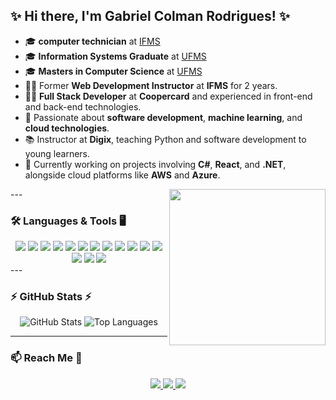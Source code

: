 ## ✨ Hi there, I'm Gabriel Colman Rodrigues! ✨

- 🎓 **computer technician** at [IFMS](https://www.ifms.edu.br/)
- 🎓 **Information Systems Graduate** at [UFMS](https://ufms.br)
- 🎓 **Masters in Computer Science** at [UFMS](https://ufms.br)
- 👨‍🏫 Former **Web Development Instructor** at **IFMS** for 2 years.
- 👨‍💻 **Full Stack Developer** at **Coopercard** and experienced in front-end and back-end technologies.
- 🚀 Passionate about **software development**, **machine learning**, and **cloud technologies**.
- 📚 Instructor at **Digix**, teaching Python and software development to young learners.
- 🤖 Currently working on projects involving **C#**, **React**, and **.NET**, alongside cloud platforms like **AWS** and **Azure**.

<img align='right' src="https://media.giphy.com/media/iIqmM5tTjmpOB9mpbn/giphy.gif" width="250">
---

### 🛠️ Languages & Tools 🖥️
<div align="center">
  <!-- https://github.com/inttter/md-badges -->
  <img src="https://img.shields.io/badge/JavaScript-323330?style=for-the-badge&logo=javascript&logoColor=F7DF1E" />
  <img src="https://img.shields.io/badge/C%23-239120?style=for-the-badge&logo=c-sharp&logoColor=white" />
  <img src="https://img.shields.io/badge/Python-3776AB?style=for-the-badge&logo=python&logoColor=white" />
  <img src="https://img.shields.io/badge/Node.js-43853D?style=for-the-badge&logo=node.js&logoColor=white" />
  <img src="https://img.shields.io/badge/React-20232A?style=for-the-badge&logo=react&logoColor=61DAFB" />
  <img src="https://img.shields.io/badge/PostgreSQL-316192?style=for-the-badge&logo=postgresql&logoColor=white" />
  <img src="https://img.shields.io/badge/Docker-2496ED?style=for-the-badge&logo=docker&logoColor=white" />
  <img src="https://img.shields.io/badge/AWS-232F3E?style=for-the-badge&logo=amazon-aws&logoColor=white" />
  <img src="https://img.shields.io/badge/MongoDB-4EA94B?style=for-the-badge&logo=mongodb&logoColor=white" />
  <img src="https://img.shields.io/badge/TypeScript-007ACC?style=for-the-badge&logo=typescript&logoColor=white" />
  <img src="https://img.shields.io/badge/Trello-0052CC?logo=trello&logoColor=fff" />
  <img src="https://img.shields.io/badge/.NET-512BD4?logo=dotnet&logoColor=fff" />
  <img src="https://img.shields.io/badge/Bootstrap-7952B3?logo=bootstrap&logoColor=white" />
  <img src="https://img.shields.io/badge/Laravel-%23FF2D20.svg?logo=laravel&logoColor=white" />
  <img src="https://img.shields.io/badge/React-%2320232a.svg?logo=react&logoColor=%2361DAFB)" />
</div>
---

### ⚡ GitHub Stats ⚡

<div align="center">
  <img src="https://github-readme-stats.vercel.app/api?username=gabriel-colman&show_icons=true&theme=radical" alt="GitHub Stats" />
  <img src="https://github-readme-stats.vercel.app/api/top-langs/?username=gabriel-colman&layout=compact&theme=radical" alt="Top Languages" />
</div>

---

### 📫 Reach Me 💬
<div align="center">
  <a href="https://www.linkedin.com/in/gabriel-colman-rodrigues-a09352113/">
    <img src="https://img.shields.io/badge/LinkedIn-0077B5?style=for-the-badge&logo=linkedin&logoColor=white" />
  </a>
  <a href="mailto:gabrielcolman7@gmail.com">
    <img src="https://img.shields.io/badge/Gmail-D14836?style=for-the-badge&logo=gmail&logoColor=white" />
  </a>
  <a href="https://www.instagram.com/gabriel.colman.75/">
    <img src="https://img.shields.io/badge/Instagram-E4405F?style=for-the-badge&logo=instagram&logoColor=white" />
  </a>
</div>
